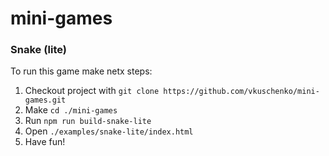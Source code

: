 # mini-games

### Snake (lite)
To run this game make netx steps:
1. Checkout project with `git clone https://github.com/vkuschenko/mini-games.git`
2. Make `cd ./mini-games`
3. Run `npm run build-snake-lite`
4. Open `./examples/snake-lite/index.html`
5. Have fun!